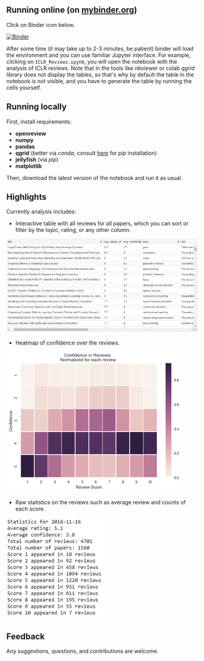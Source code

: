 ## Running online (on [mybinder.org](mybinder.org))

Click on Binder icon below.

[![Binder](https://mybinder.org/badge_logo.svg)](https://mybinder.org/v2/gh/nd7141/notebooks/master)


After some time (it may take up to 2-3 minutes, be patient) binder will load the environment and you can use familiar Jupyter interface. For example, clicking on `ICLR_Reviews.ipynb`, you will open the notebook with the analysis of ICLR reviews. Note that in the tools like nbviewer or colab _qgrid_ library does not display the tables, so that's why by default the table in the notebook is not visible, and you have to generate the table by running the cells yourself. 

## Running locally 

First, install requirements:
* **openreview**
* **numpy**
* **pandas**
* **qgrid** (better via _conda_, consult [here](https://github.com/quantopian/qgrid#installation) for _pip_ installation)
* **jellyfish** (via _pip_)
* **matplotlib**

Then, download the latest version of the notebook and run it as usual. 

## Highlights

Currently analysis includes:
* Interactive table with all reviews for all papers, which you can sort or filter by the topic, rating, or any other column.

![](https://github.com/nd7141/notebooks/blob/master/figures/interactive_table.png)

* Heatmap of confidence over the reviews. 

![](https://github.com/nd7141/notebooks/blob/master/figures/heatmap.png)

* Raw statistics on the reviews such as average review and counts of each score.

![](https://github.com/nd7141/notebooks/blob/master/figures/scores.png)


## Feedback
Any suggestions, questions, and contributions are welcome.
